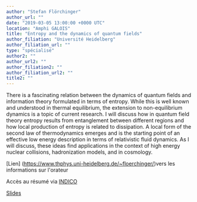 ```yaml
---
author: "Stefan Flörchinger"
author_url: ""
date: "2019-03-05 13:00:00 +0000 UTC"
location: "Amphi GALOIS"
title: "Entropy and the dynamics of quantum fields"
author_filiation: "Université Heidelberg"
author_filiation_url: ""
type: "spécialisé"
author2: ""
author_url2: ""
author_filiation2: ""
author_filiation_url2: ""
title2: ""
---
```

There is a fascinating relation between the dynamics of quantum fields and information theory formulated in terms of entropy. While this is well known and understood in thermal equilibrium, the extension to non-equilibrium dynamics is a topic of current research. I will discuss how in quantum field theory entropy results from entanglement between different regions and how local production of entropy is related to dissipation. A local form of the second law of thermodynamics emerges and is the starting point of an effective low energy description in terms of relativistic fluid dynamics. As I will discuss, these ideas find applications in the context of high energy nuclear collisions, hadronization models, and in cosmology.

[Lien] (https://www.thphys.uni-heidelberg.de/~floerchinger/)vers les informations sur l'orateur

Accès au résumé via [INDICO](https://indico.in2p3.fr/event/18796/)

[Slides](https://atrium.in2p3.fr/6198087e-02be-43c3-8632-9159b9fee3b1)
